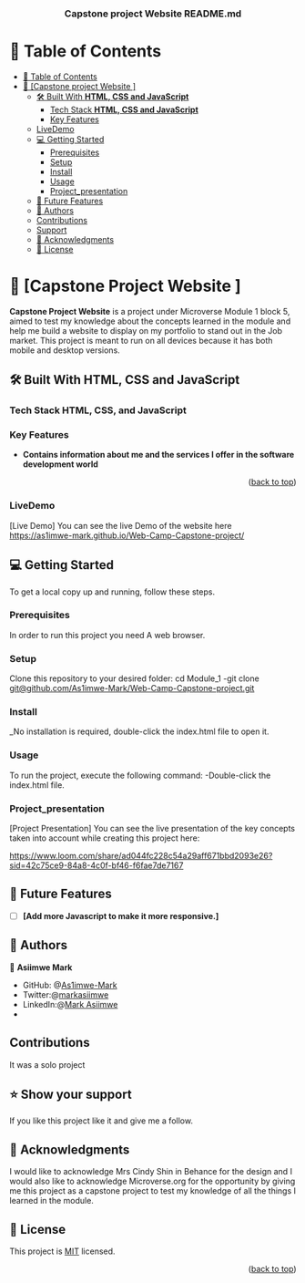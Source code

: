 <a name="readme-top"></a>


<div align="center">
  

  <h3><b> Capstone project Website README.md</b></h3>

</div>

# 📗 Table of Contents

- [📗 Table of Contents](#-table-of-contents)
- [📖 \[Capstone project Website \] ](#-Capstone-project-website--)
  - [🛠 Built With **HTML, CSS and JavaScript**](#-built-with-html-and-css)
    - [Tech Stack **HTML, CSS and JavaScript**](#tech-stack-html-and-css)
    - [Key Features ](#key-features-)
  - [LiveDemo](#livedemo)
  - [💻 Getting Started ](#-getting-started-)
    - [Prerequisites](#prerequisites)
    - [Setup](#setup)
    - [Install](#install)
    - [Usage](#usage)
    - [Project_presentation](#project_presentation)
  - [🔭 Future Features ](#-future-features-)
  - [👥 Authors ](#-authors-)
  - [Contributions](#contributions)
  - [Support](#support)
  - [🙏 Acknowledgments](#acknowledgments)
  - [📝 License ](#-license-)


# 📖 [Capstone Project Website ] <a name="about-project"></a>
**Capstone Project Website** is a project under Microverse Module 1 block 5, aimed to test my knowledge about the concepts learned in the module and help me build a website to display on my portfolio to stand out in the Job market.
This project is meant to run on all devices because it has both mobile and desktop versions.


## 🛠 Built With **HTML, CSS and JavaScript**

### Tech Stack **HTML, CSS, and JavaScript**
### Key Features <a name="key-features"></a>
- **Contains information about me and the services I offer in the software development world**

<p align="right">(<a href="#readme-top">back to top</a>)</p>

### LiveDemo
[Live Demo] You can see the live Demo of the website here https://as1imwe-mark.github.io/Web-Camp-Capstone-project/

## 💻 Getting Started <a name="getting-started"></a>

To get a local copy up and running, follow these steps.

### Prerequisites

In order to run this project you need A web browser.
### Setup

Clone this repository to your desired folder:
cd Module_1 
-git clone [git@github.com/As1imwe-Mark/Web-Camp-Capstone-project.git](https://github.com/As1imwe-Mark/Web-Camp-Capstone-project.git)

### Install

_No installation is required, double-click the index.html file to open it.

### Usage

To run the project, execute the following command:
-Double-click the index.html file.

### Project_presentation
[Project Presentation] You can see the live presentation of the key concepts taken into account while creating this project here: 

https://www.loom.com/share/ad044fc228c54a29aff671bbd2093e26?sid=42c75ce9-84a8-4c0f-bf46-f6fae7de7167

## 🔭 Future Features <a name="future-features"></a>

- [ ] **[Add more Javascript to make it more responsive.]**

## 👥 Authors <a name="authors"></a>

👤 **Asiimwe Mark**

- GitHub: @[As1imwe-Mark](https://github.com/As1imwe-Mark)
- Twitter:@[markasiimwe](https://twitter.com/MarkAsiimwe?t=fPfXM4CV3OU6gKMNB1RGDA&s=09)
- LinkedIn:@[Mark Asiimwe](https://www.linkedin.com/in/mark-asiimwe-0ab0611ab)
- 
## Contributions

It was a solo project

## ⭐️ Show your support <a name="support"></a>
 
If you like this project like it and give me a follow.


## 🙏 Acknowledgments <a name="acknowledgements"></a>

I would like to acknowledge Mrs Cindy Shin in Behance for the design and I would also like to acknowledge Microverse.org for the opportunity by giving me this project as a capstone project to test my knowledge of all the things I learned in the module. 



## 📝 License <a name="license"></a>

This project is [MIT](./LICENSE) licensed.


<p align="right">(<a href="#readme-top">back to top</a>)</p>
